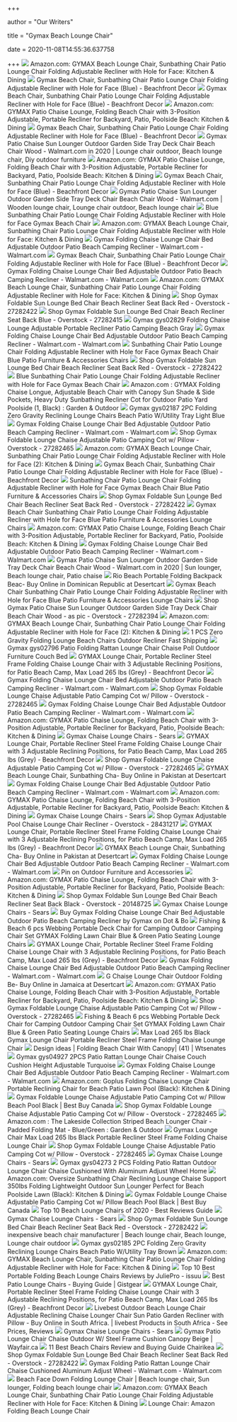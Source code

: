 +++
        
author = "Our Writers"
        
title = "Gymax Beach Lounge Chair"
        
date = 2020-11-08T14:55:36.637758
        
+++
[ ![](https://images-na.ssl-images-amazon.com/images/I/61qqKb7Yc-L._AC_SL1500_.jpg)](https://images-na.ssl-images-amazon.com/images/I/61qqKb7Yc-L._AC_SL1500_.jpg) Amazon.com: GYMAX Beach Lounge Chair, Sunbathing Chair Patio Lounge Chair  Folding Adjustable Recliner with Hole for Face: Kitchen & Dining
[ ![](https://images-na.ssl-images-amazon.com/images/I/41mF98E9Y9L._SS510_.jpg)](https://images-na.ssl-images-amazon.com/images/I/41mF98E9Y9L._SS510_.jpg) Gymax Beach Chair, Sunbathing Chair Patio Lounge Chair Folding Adjustable  Recliner with Hole for Face (Blue) - Beachfront Decor
[ ![](https://images-na.ssl-images-amazon.com/images/I/619xvimL%2BAL._SS510_.jpg)](https://images-na.ssl-images-amazon.com/images/I/619xvimL%2BAL._SS510_.jpg) Gymax Beach Chair, Sunbathing Chair Patio Lounge Chair Folding Adjustable  Recliner with Hole for Face (Blue) - Beachfront Decor
[ ![](https://images-na.ssl-images-amazon.com/images/I/61YZt0XXCZL._AC_SL1200_.jpg)](https://images-na.ssl-images-amazon.com/images/I/61YZt0XXCZL._AC_SL1200_.jpg) Amazon.com: GYMAX Patio Chaise Lounge, Folding Beach Chair with 3-Position  Adjustable, Portable Recliner for Backyard, Patio, Poolside Beach: Kitchen  & Dining
[ ![](https://images-na.ssl-images-amazon.com/images/I/51mhncil2wL._SS510_.jpg)](https://images-na.ssl-images-amazon.com/images/I/51mhncil2wL._SS510_.jpg) Gymax Beach Chair, Sunbathing Chair Patio Lounge Chair Folding Adjustable  Recliner with Hole for Face (Blue) - Beachfront Decor
[ ![](https://i.pinimg.com/originals/ca/26/e9/ca26e96d5a03c3642bafc43ae9f4bd0c.jpg)](https://i.pinimg.com/originals/ca/26/e9/ca26e96d5a03c3642bafc43ae9f4bd0c.jpg) Gymax Patio Chaise Sun Lounger Outdoor Garden Side Tray Deck Chair Beach  Chair Wood - Walmart.com in 2020 | Lounge chair outdoor, Beach lounge chair,  Diy outdoor furniture
[ ![](https://images-na.ssl-images-amazon.com/images/I/61nuLPNTB4L._AC_SL1200_.jpg)](https://images-na.ssl-images-amazon.com/images/I/61nuLPNTB4L._AC_SL1200_.jpg) Amazon.com: GYMAX Patio Chaise Lounge, Folding Beach Chair with 3-Position  Adjustable, Portable Recliner for Backyard, Patio, Poolside Beach: Kitchen  & Dining
[ ![](https://images-na.ssl-images-amazon.com/images/I/41xbEhgzBbL._SS510_.jpg)](https://images-na.ssl-images-amazon.com/images/I/41xbEhgzBbL._SS510_.jpg) Gymax Beach Chair, Sunbathing Chair Patio Lounge Chair Folding Adjustable  Recliner with Hole for Face (Blue) - Beachfront Decor
[ ![](https://i.pinimg.com/474x/87/61/64/87616456a9acd975dc05664113fb8361.jpg)](https://i.pinimg.com/474x/87/61/64/87616456a9acd975dc05664113fb8361.jpg) Gymax Patio Chaise Sun Lounger Outdoor Garden Side Tray Deck Chair Beach  Chair Wood - Walmart.com | Wooden lounge chair, Lounge chair outdoor, Beach  lounge chair
[ ![](https://i5.walmartimages.com/asr/09196294-8824-4776-85d0-b67d08d9f293_1.af792cef64f51a771b2c18000fef9d2f.jpeg)](https://i5.walmartimages.com/asr/09196294-8824-4776-85d0-b67d08d9f293_1.af792cef64f51a771b2c18000fef9d2f.jpeg) Blue Sunbathing Chair Patio Lounge Chair Folding Adjustable Recliner with  Hole for Face Gymax Beach Chair
[ ![](https://m.media-amazon.com/images/S/aplus-media/sc/860316e0-80b0-4b55-bcca-d4cbdb0698d9.__CR0,0,970,300_PT0_SX970_V1___.jpg)](https://m.media-amazon.com/images/S/aplus-media/sc/860316e0-80b0-4b55-bcca-d4cbdb0698d9.__CR0,0,970,300_PT0_SX970_V1___.jpg) Amazon.com: GYMAX Beach Lounge Chair, Sunbathing Chair Patio Lounge Chair  Folding Adjustable Recliner with Hole for Face: Kitchen & Dining
[ ![](https://i5.walmartimages.com/asr/cbdfa6ec-bded-45cb-b275-dbdde013b772.01a0cf6eee428ef7bab548ee16b801b8.jpeg)](https://i5.walmartimages.com/asr/cbdfa6ec-bded-45cb-b275-dbdde013b772.01a0cf6eee428ef7bab548ee16b801b8.jpeg) Gymax Folding Chaise Lounge Chair Bed Adjustable Outdoor Patio Beach  Camping Recliner - Walmart.com - Walmart.com
[ ![](https://images-na.ssl-images-amazon.com/images/I/517tlyP%2BunL._SS510_.jpg)](https://images-na.ssl-images-amazon.com/images/I/517tlyP%2BunL._SS510_.jpg) Gymax Beach Chair, Sunbathing Chair Patio Lounge Chair Folding Adjustable  Recliner with Hole for Face (Blue) - Beachfront Decor
[ ![](https://i5.walmartimages.com/asr/e111c2f1-3f95-4e7a-acf0-f8894f7dee6a.129b37b9f7ba76183e817d6be80d5acb.jpeg)](https://i5.walmartimages.com/asr/e111c2f1-3f95-4e7a-acf0-f8894f7dee6a.129b37b9f7ba76183e817d6be80d5acb.jpeg) Gymax Folding Chaise Lounge Chair Bed Adjustable Outdoor Patio Beach  Camping Recliner - Walmart.com - Walmart.com
[ ![](https://m.media-amazon.com/images/I/81GKdDKH8RL._AC_SS350_.jpg)](https://m.media-amazon.com/images/I/81GKdDKH8RL._AC_SS350_.jpg) Amazon.com: GYMAX Beach Lounge Chair, Sunbathing Chair Patio Lounge Chair  Folding Adjustable Recliner with Hole for Face: Kitchen & Dining
[ ![](https://ak1.ostkcdn.com/images/products/is/images/direct/296c29fb73eea5320a98dc64985b9c14aa5d4a95/Gymax-Foldable-Sun-Lounge-Bed-Chair-Beach-Recliner-Seat-Back-Red.jpg)](https://ak1.ostkcdn.com/images/products/is/images/direct/296c29fb73eea5320a98dc64985b9c14aa5d4a95/Gymax-Foldable-Sun-Lounge-Bed-Chair-Beach-Recliner-Seat-Back-Red.jpg) Shop Gymax Foldable Sun Lounge Bed Chair Beach Recliner Seat Back Red -  Overstock - 27282422
[ ![](https://ak1.ostkcdn.com/images/products/is/images/direct/f9cede8a823d08d332d425ede122161e1947d85a/Gymax-Foldable-Sun-Lounge-Bed-Chair-Beach-Recliner-Seat-Back-Blue.jpg)](https://ak1.ostkcdn.com/images/products/is/images/direct/f9cede8a823d08d332d425ede122161e1947d85a/Gymax-Foldable-Sun-Lounge-Bed-Chair-Beach-Recliner-Seat-Back-Blue.jpg) Shop Gymax Foldable Sun Lounge Bed Chair Beach Recliner Seat Back Blue -  Overstock - 27282415
[ ![](https://c.shld.net/rpx/i/s/i/mp/10169836/prod_11776745713??hei=64&wid=64&qlt=50)](https://c.shld.net/rpx/i/s/i/mp/10169836/prod_11776745713??hei=64&wid=64&qlt=50) Gymax gys02829 Folding Chaise Lounge Adjustable Portable Recliner Patio  Camping Beach Gray
[ ![](https://i5.walmartimages.com/asr/d9ab2da4-7722-4a68-b25d-8468ed718506.cedd596c2bbae34b9521d28ce8faeabc.jpeg)](https://i5.walmartimages.com/asr/d9ab2da4-7722-4a68-b25d-8468ed718506.cedd596c2bbae34b9521d28ce8faeabc.jpeg) Gymax Folding Chaise Lounge Chair Bed Adjustable Outdoor Patio Beach  Camping Recliner - Walmart.com - Walmart.com
[ ![](https://www.vm-images.net/sys/resource.ashx?guid=6ef226f7ad79432083d5948ba5b6e2d4)](https://www.vm-images.net/sys/resource.ashx?guid=6ef226f7ad79432083d5948ba5b6e2d4) Sunbathing Chair Patio Lounge Chair Folding Adjustable Recliner with Hole  for Face Gymax Beach Chair Blue Patio Furniture & Accessories Chairs
[ ![](https://ak1.ostkcdn.com/images/products/is/images/direct/1c8b4277b7aff6800be059f9098cb078e12c7875/Gymax-Foldable-Sun-Lounge-Bed-Chair-Beach-Recliner-Seat-Back-Red.jpg?impolicy=medium)](https://ak1.ostkcdn.com/images/products/is/images/direct/1c8b4277b7aff6800be059f9098cb078e12c7875/Gymax-Foldable-Sun-Lounge-Bed-Chair-Beach-Recliner-Seat-Back-Red.jpg?impolicy=medium) Shop Gymax Foldable Sun Lounge Bed Chair Beach Recliner Seat Back Red -  Overstock - 27282422
[ ![](https://images-na.ssl-images-amazon.com/images/I/41DP9-tgunL._SS510_.jpg)](https://images-na.ssl-images-amazon.com/images/I/41DP9-tgunL._SS510_.jpg) Blue Sunbathing Chair Patio Lounge Chair Folding Adjustable Recliner with  Hole for Face Gymax Beach Chair
[ ![](https://images-na.ssl-images-amazon.com/images/I/51ilAQ5qtvL._AC_SL1200_.jpg)](https://images-na.ssl-images-amazon.com/images/I/51ilAQ5qtvL._AC_SL1200_.jpg) Amazon.com : GYMAX Folding Chaise Longue, Adjustable Beach Chair with  Canopy Sun Shade & Side Pockets, Heavy Duty Sunbathing Recliner Cot for  Outdoor Patio Yard Poolside (1, Black) : Garden & Outdoor
[ ![](https://c.shld.net/rpx/i/s/i/mp/10169836/prod_11592207513?hei=333&wid=333&op_sharpen=1)](https://c.shld.net/rpx/i/s/i/mp/10169836/prod_11592207513?hei=333&wid=333&op_sharpen=1) Gymax gys02187 2PC Folding Zero Gravity Reclining Lounge Chairs Beach Patio  W/Utility Tray Light Blue
[ ![](https://i5.walmartimages.com/asr/f6d2c50b-82ca-4106-beca-54c3136c56f7.bd1c8ac01a7c84b70b66901de8f160e9.jpeg)](https://i5.walmartimages.com/asr/f6d2c50b-82ca-4106-beca-54c3136c56f7.bd1c8ac01a7c84b70b66901de8f160e9.jpeg) Gymax Folding Chaise Lounge Chair Bed Adjustable Outdoor Patio Beach  Camping Recliner - Walmart.com - Walmart.com
[ ![](https://ak1.ostkcdn.com/images/products/is/images/direct/3cce577b3e3fb5a85e13227e3b3e0a65bfff90d3/Gymax-Foldable-Lounge-Chaise-Adjustable-Patio-Camping-Cot-w--Pillow-Beach-Pool-Gray.jpg)](https://ak1.ostkcdn.com/images/products/is/images/direct/3cce577b3e3fb5a85e13227e3b3e0a65bfff90d3/Gymax-Foldable-Lounge-Chaise-Adjustable-Patio-Camping-Cot-w--Pillow-Beach-Pool-Gray.jpg) Shop Gymax Foldable Lounge Chaise Adjustable Patio Camping Cot w/ Pillow -  Overstock - 27282465
[ ![](https://m.media-amazon.com/images/I/61XmVMJ5GpL.jpg)](https://m.media-amazon.com/images/I/61XmVMJ5GpL.jpg) Amazon.com: GYMAX Beach Lounge Chair, Sunbathing Chair Patio Lounge Chair  Folding Adjustable Recliner with Hole for Face (2): Kitchen & Dining
[ ![](https://images-na.ssl-images-amazon.com/images/I/51zYMhestLL._SS510_.jpg)](https://images-na.ssl-images-amazon.com/images/I/51zYMhestLL._SS510_.jpg) Gymax Beach Chair, Sunbathing Chair Patio Lounge Chair Folding Adjustable  Recliner with Hole for Face (Blue) - Beachfront Decor
[ ![](https://target.scene7.com/is/image/Target/GUEST_bb95afa5-36be-4593-96a5-42b00fa02e10?wid=1000&hei=1000)](https://target.scene7.com/is/image/Target/GUEST_bb95afa5-36be-4593-96a5-42b00fa02e10?wid=1000&hei=1000) Sunbathing Chair Patio Lounge Chair Folding Adjustable Recliner with Hole  for Face Gymax Beach Chair Blue Patio Furniture & Accessories Chairs
[ ![](https://ak1.ostkcdn.com/images/products/is/images/direct/773d36a51eab6ffac81e0b5e51a09c443d664a5e/Gymax-Foldable-Sun-Lounge-Bed-Chair-Beach-Recliner-Seat-Back-Red.jpg?impolicy=medium)](https://ak1.ostkcdn.com/images/products/is/images/direct/773d36a51eab6ffac81e0b5e51a09c443d664a5e/Gymax-Foldable-Sun-Lounge-Bed-Chair-Beach-Recliner-Seat-Back-Red.jpg?impolicy=medium) Shop Gymax Foldable Sun Lounge Bed Chair Beach Recliner Seat Back Red -  Overstock - 27282422
[ ![](https://images-na.ssl-images-amazon.com/images/I/51J-%2BPsQV9L._SX425_.jpg)](https://images-na.ssl-images-amazon.com/images/I/51J-%2BPsQV9L._SX425_.jpg) Gymax Beach Chair Sunbathing Chair Patio Lounge Chair Folding Adjustable  Recliner with Hole for Face Blue Patio Furniture & Accessories Lounge Chairs
[ ![](https://images-na.ssl-images-amazon.com/images/I/714jOq2dLOL._AC_SL1200_.jpg)](https://images-na.ssl-images-amazon.com/images/I/714jOq2dLOL._AC_SL1200_.jpg) Amazon.com: GYMAX Patio Chaise Lounge, Folding Beach Chair with 3-Position  Adjustable, Portable Recliner for Backyard, Patio, Poolside Beach: Kitchen  & Dining
[ ![](https://i5.walmartimages.com/asr/c0082ce4-d3f8-4820-8c64-551a47c6df94.e8d2ee5404b336167403ba694742e806.jpeg)](https://i5.walmartimages.com/asr/c0082ce4-d3f8-4820-8c64-551a47c6df94.e8d2ee5404b336167403ba694742e806.jpeg) Gymax Folding Chaise Lounge Chair Bed Adjustable Outdoor Patio Beach  Camping Recliner - Walmart.com - Walmart.com
[ ![](https://i.pinimg.com/originals/2a/fc/e3/2afce3df767e0f1584800d512b8bcc40.jpg)](https://i.pinimg.com/originals/2a/fc/e3/2afce3df767e0f1584800d512b8bcc40.jpg) Gymax Patio Chaise Sun Lounger Outdoor Garden Side Tray Deck Chair Beach  Chair Wood - Walmart.com in 2020 | Sun lounger, Beach lounge chair, Patio  chaise
[ ![](https://m.media-amazon.com/images/I/51FZIqyyIJL.jpg)](https://m.media-amazon.com/images/I/51FZIqyyIJL.jpg) Rio Beach Portable Folding Backpack Beac- Buy Online in Dominican Republic  at Desertcart
[ ![](https://images-na.ssl-images-amazon.com/images/I/51nKJPJZ1wL._AC_SY450_.jpg)](https://images-na.ssl-images-amazon.com/images/I/51nKJPJZ1wL._AC_SY450_.jpg) Gymax Beach Chair Sunbathing Chair Patio Lounge Chair Folding Adjustable  Recliner with Hole for Face Blue Patio Furniture & Accessories Lounge Chairs
[ ![](https://ak1.ostkcdn.com/images/products/is/images/direct/f5d6f74b5ea574b2802c7d8a433b67e48a4b76e7/Gymax-Patio-Chaise-Sun-Lounger-Outdoor-Garden-Side-Tray-Deck-Chair-Beach-Chair-Wood.jpg)](https://ak1.ostkcdn.com/images/products/is/images/direct/f5d6f74b5ea574b2802c7d8a433b67e48a4b76e7/Gymax-Patio-Chaise-Sun-Lounger-Outdoor-Garden-Side-Tray-Deck-Chair-Beach-Chair-Wood.jpg) Shop Gymax Patio Chaise Sun Lounger Outdoor Garden Side Tray Deck Chair  Beach Chair Wood - as pic - Overstock - 27282394
[ ![](https://images-na.ssl-images-amazon.com/images/I/41zNJYkuiKL._AC_SY400_.jpg)](https://images-na.ssl-images-amazon.com/images/I/41zNJYkuiKL._AC_SY400_.jpg) Amazon.com: GYMAX Beach Lounge Chair, Sunbathing Chair Patio Lounge Chair  Folding Adjustable Recliner with Hole for Face (2): Kitchen & Dining
[ ![](https://ak1.ostkcdn.com/images/products/is/images/direct/ed6fcce492bf540fff644d95e537dbedd62a8221/Gymax-3PC-Zero-Gravity-Reclining-Lounge-Chairs-Pillows-Table-Portable-Folding-Beige.jpg)](https://ak1.ostkcdn.com/images/products/is/images/direct/ed6fcce492bf540fff644d95e537dbedd62a8221/Gymax-3PC-Zero-Gravity-Reclining-Lounge-Chairs-Pillows-Table-Portable-Folding-Beige.jpg) 1 PCS Zero Gravity Folding Lounge Beach Chairs Outdoor Recliner Fast  Shipping
[ ![](https://c.shld.net/rpx/i/s/i/mp/10169836/prod_11775451313?hei=333&wid=333&op_sharpen=1)](https://c.shld.net/rpx/i/s/i/mp/10169836/prod_11775451313?hei=333&wid=333&op_sharpen=1) Gymax gys02796 Patio Folding Rattan Lounge Chair Chaise Poll Outdoor  Furniture Couch Bed
[ ![](https://images-na.ssl-images-amazon.com/images/I/51xW0AVbpDL._SS510_.jpg)](https://images-na.ssl-images-amazon.com/images/I/51xW0AVbpDL._SS510_.jpg) GYMAX Lounge Chair, Portable Recliner Steel Frame Folding Chaise Lounge  Chair with 3 Adjustable Reclining Positions, for Patio Beach Camp, Max Load  265 lbs (Grey) - Beachfront Decor
[ ![](https://i5.walmartimages.com/asr/72cad038-d68f-412b-b487-1b35d7240b0f.b1e31d049066088e7f259ca421790788.jpeg)](https://i5.walmartimages.com/asr/72cad038-d68f-412b-b487-1b35d7240b0f.b1e31d049066088e7f259ca421790788.jpeg) Gymax Folding Chaise Lounge Chair Bed Adjustable Outdoor Patio Beach  Camping Recliner - Walmart.com - Walmart.com
[ ![](https://ak1.ostkcdn.com/images/products/is/images/direct/17b1020b9ab1cb54429e1d32dd14847565defc78/Gymax-Foldable-Lounge-Chaise-Adjustable-Patio-Camping-Cot-w--Pillow-Beach-Pool-Gray.jpg)](https://ak1.ostkcdn.com/images/products/is/images/direct/17b1020b9ab1cb54429e1d32dd14847565defc78/Gymax-Foldable-Lounge-Chaise-Adjustable-Patio-Camping-Cot-w--Pillow-Beach-Pool-Gray.jpg) Shop Gymax Foldable Lounge Chaise Adjustable Patio Camping Cot w/ Pillow -  Overstock - 27282465
[ ![](https://i5.walmartimages.com/asr/cba15bb5-2139-4e44-8806-486e537e89cc.8bd37fce0fb7cae544a6e00b0c08cd38.jpeg)](https://i5.walmartimages.com/asr/cba15bb5-2139-4e44-8806-486e537e89cc.8bd37fce0fb7cae544a6e00b0c08cd38.jpeg) Gymax Folding Chaise Lounge Chair Bed Adjustable Outdoor Patio Beach  Camping Recliner - Walmart.com - Walmart.com
[ ![](https://m.media-amazon.com/images/I/81I7RVrMt2L._AC_SS350_.jpg)](https://m.media-amazon.com/images/I/81I7RVrMt2L._AC_SS350_.jpg) Amazon.com: GYMAX Patio Chaise Lounge, Folding Beach Chair with 3-Position  Adjustable, Portable Recliner for Backyard, Patio, Poolside Beach: Kitchen  & Dining
[ ![](https://c.shld.net/rpx/i/s/i/mp/10169836/prod_11619235613?hei=245&wid=245&op_sharpen=1&qlt=85)](https://c.shld.net/rpx/i/s/i/mp/10169836/prod_11619235613?hei=245&wid=245&op_sharpen=1&qlt=85) Gymax Chaise Lounge Chairs - Sears
[ ![](https://images-na.ssl-images-amazon.com/images/I/61cT23KuFbL._SS510_.jpg)](https://images-na.ssl-images-amazon.com/images/I/61cT23KuFbL._SS510_.jpg) GYMAX Lounge Chair, Portable Recliner Steel Frame Folding Chaise Lounge  Chair with 3 Adjustable Reclining Positions, for Patio Beach Camp, Max Load  265 lbs (Grey) - Beachfront Decor
[ ![](https://ak1.ostkcdn.com/images/products/is/images/direct/19804d16c36d092db3459231e007d391633f89f0/Gymax-Foldable-Lounge-Chaise-Adjustable-Patio-Camping-Cot-w--Pillow-Beach-Pool-Gray.jpg)](https://ak1.ostkcdn.com/images/products/is/images/direct/19804d16c36d092db3459231e007d391633f89f0/Gymax-Foldable-Lounge-Chaise-Adjustable-Patio-Camping-Cot-w--Pillow-Beach-Pool-Gray.jpg) Shop Gymax Foldable Lounge Chaise Adjustable Patio Camping Cot w/ Pillow -  Overstock - 27282465
[ ![](https://images-na.ssl-images-amazon.com/images/I/61QaZ-XbYpL.jpg)](https://images-na.ssl-images-amazon.com/images/I/61QaZ-XbYpL.jpg) GYMAX Beach Lounge Chair, Sunbathing Cha- Buy Online in Pakistan at  Desertcart
[ ![](https://i5.walmartimages.com/asr/e381f09f-edc4-41d6-ba24-b157b8f05ad0.a3447e9efb9fc5809113e8a1c15f3795.jpeg)](https://i5.walmartimages.com/asr/e381f09f-edc4-41d6-ba24-b157b8f05ad0.a3447e9efb9fc5809113e8a1c15f3795.jpeg) Gymax Folding Chaise Lounge Chair Bed Adjustable Outdoor Patio Beach  Camping Recliner - Walmart.com - Walmart.com
[ ![](https://images-na.ssl-images-amazon.com/images/I/71ejCGXfoLL._AC_SL1200_.jpg)](https://images-na.ssl-images-amazon.com/images/I/71ejCGXfoLL._AC_SL1200_.jpg) Amazon.com: GYMAX Patio Chaise Lounge, Folding Beach Chair with 3-Position  Adjustable, Portable Recliner for Backyard, Patio, Poolside Beach: Kitchen  & Dining
[ ![](https://c.shld.net/rpx/i/s/i/mp/10169836/prod_12068718513?hei=245&wid=245&op_sharpen=1&qlt=85)](https://c.shld.net/rpx/i/s/i/mp/10169836/prod_12068718513?hei=245&wid=245&op_sharpen=1&qlt=85) Gymax Chaise Lounge Chairs - Sears
[ ![](https://ak1.ostkcdn.com/images/products/is/images/direct/9a2868e242fb3173b32b277d7aa0103773f54df6/Gymax-Adjustable-Pool-Chaise-Lounge-Chair-Recliner.jpg)](https://ak1.ostkcdn.com/images/products/is/images/direct/9a2868e242fb3173b32b277d7aa0103773f54df6/Gymax-Adjustable-Pool-Chaise-Lounge-Chair-Recliner.jpg) Shop Gymax Adjustable Pool Chaise Lounge Chair Recliner - Overstock -  28431217
[ ![](https://images-na.ssl-images-amazon.com/images/I/51-onl0dMHL._SS510_.jpg)](https://images-na.ssl-images-amazon.com/images/I/51-onl0dMHL._SS510_.jpg) GYMAX Lounge Chair, Portable Recliner Steel Frame Folding Chaise Lounge  Chair with 3 Adjustable Reclining Positions, for Patio Beach Camp, Max Load  265 lbs (Grey) - Beachfront Decor
[ ![](https://images-na.ssl-images-amazon.com/images/I/81RfXziPbPL.jpg)](https://images-na.ssl-images-amazon.com/images/I/81RfXziPbPL.jpg) GYMAX Beach Lounge Chair, Sunbathing Cha- Buy Online in Pakistan at  Desertcart
[ ![](https://i5.walmartimages.com/asr/e4d28fa5-82de-45e2-8ce7-02bda6132b7d.46f58c6a3489be65dcb9199ef3f55ffc.jpeg)](https://i5.walmartimages.com/asr/e4d28fa5-82de-45e2-8ce7-02bda6132b7d.46f58c6a3489be65dcb9199ef3f55ffc.jpeg) Gymax Folding Chaise Lounge Chair Bed Adjustable Outdoor Patio Beach  Camping Recliner - Walmart.com - Walmart.com
[ ![](https://i.pinimg.com/originals/53/47/ad/5347adbe48e95eb909074ae0cbfd57ec.png)](https://i.pinimg.com/originals/53/47/ad/5347adbe48e95eb909074ae0cbfd57ec.png) Pin on Outdoor Furniture and Accessories
[ ![](https://images-na.ssl-images-amazon.com/images/I/71clLocu3XL._AC_SL1200_.jpg)](https://images-na.ssl-images-amazon.com/images/I/71clLocu3XL._AC_SL1200_.jpg) Amazon.com: GYMAX Patio Chaise Lounge, Folding Beach Chair with 3-Position  Adjustable, Portable Recliner for Backyard, Patio, Poolside Beach: Kitchen  & Dining
[ ![](https://ak1.ostkcdn.com/images/products/is/images/direct/b3f1cab327e958fff127717f8cb5d5d8c4110f78/Gymax-Foldable-Sun-Lounge-Bed-Chair-Beach-Recliner-Seat-Back-Black.jpg)](https://ak1.ostkcdn.com/images/products/is/images/direct/b3f1cab327e958fff127717f8cb5d5d8c4110f78/Gymax-Foldable-Sun-Lounge-Bed-Chair-Beach-Recliner-Seat-Back-Black.jpg) Shop Gymax Foldable Sun Lounge Bed Chair Beach Recliner Seat Back Black -  Overstock - 20148725
[ ![](https://c.shld.net/rpx/i/s/i/mp/10169836/prod_12059472313?hei=245&wid=245&op_sharpen=1&qlt=85)](https://c.shld.net/rpx/i/s/i/mp/10169836/prod_12059472313?hei=245&wid=245&op_sharpen=1&qlt=85) Gymax Chaise Lounge Chairs - Sears
[ ![](https://cdn1.ykso.co/gymax/product/gymax-folding-chaise-lounge-chair-bed-adjustable-outdoor-patio-beach-camping-recliner/images/f8f6f70/1599775741/generous.jpg)](https://cdn1.ykso.co/gymax/product/gymax-folding-chaise-lounge-chair-bed-adjustable-outdoor-patio-beach-camping-recliner/images/f8f6f70/1599775741/generous.jpg) Buy Gymax Folding Chaise Lounge Chair Bed Adjustable Outdoor Patio Beach  Camping Recliner by Gymax on Dot & Bo
[ ![](https://images-na.ssl-images-amazon.com/images/I/816QfnaZBWL._AC_SL1200_.jpg)](https://images-na.ssl-images-amazon.com/images/I/816QfnaZBWL._AC_SL1200_.jpg) Fishing & Beach 6 pcs Webbing Portable Deck Chair for Camping Outdoor  Camping Chair Set GYMAX Folding Lawn Chair Blue & Green Patio Seating Lounge  Chairs
[ ![](https://images-na.ssl-images-amazon.com/images/I/51FTavJdxNL._SS510_.jpg)](https://images-na.ssl-images-amazon.com/images/I/51FTavJdxNL._SS510_.jpg) GYMAX Lounge Chair, Portable Recliner Steel Frame Folding Chaise Lounge  Chair with 3 Adjustable Reclining Positions, for Patio Beach Camp, Max Load  265 lbs (Grey) - Beachfront Decor
[ ![](https://i5.walmartimages.com/asr/b6d64720-910e-411f-b345-a68d1c940b6a.8fd83b667e8f2de27cb3bb0ba939bbc1.jpeg)](https://i5.walmartimages.com/asr/b6d64720-910e-411f-b345-a68d1c940b6a.8fd83b667e8f2de27cb3bb0ba939bbc1.jpeg) Gymax Folding Chaise Lounge Chair Bed Adjustable Outdoor Patio Beach  Camping Recliner - Walmart.com - Walmart.com
[ ![](https://images-na.ssl-images-amazon.com/images/I/71na%2BhlwMwL.jpg)](https://images-na.ssl-images-amazon.com/images/I/71na%2BhlwMwL.jpg) G Chaise Lounge Chair Outdoor Folding Be- Buy Online in Jamaica at  Desertcart
[ ![](https://images-na.ssl-images-amazon.com/images/I/71EUudqi1EL._AC_SL1200_.jpg)](https://images-na.ssl-images-amazon.com/images/I/71EUudqi1EL._AC_SL1200_.jpg) Amazon.com: GYMAX Patio Chaise Lounge, Folding Beach Chair with 3-Position  Adjustable, Portable Recliner for Backyard, Patio, Poolside Beach: Kitchen  & Dining
[ ![](https://ak1.ostkcdn.com/images/products/is/images/direct/7f1f1792c50312b219353f37b0eae21418cebcc3/Gymax-Foldable-Lounge-Chaise-Adjustable-Patio-Camping-Cot-w--Pillow-Beach-Pool-Gray.jpg)](https://ak1.ostkcdn.com/images/products/is/images/direct/7f1f1792c50312b219353f37b0eae21418cebcc3/Gymax-Foldable-Lounge-Chaise-Adjustable-Patio-Camping-Cot-w--Pillow-Beach-Pool-Gray.jpg) Shop Gymax Foldable Lounge Chaise Adjustable Patio Camping Cot w/ Pillow -  Overstock - 27282465
[ ![](https://images-na.ssl-images-amazon.com/images/I/816CrOBwiUL._AC_SL1200_.jpg)](https://images-na.ssl-images-amazon.com/images/I/816CrOBwiUL._AC_SL1200_.jpg) Fishing & Beach 6 pcs Webbing Portable Deck Chair for Camping Outdoor  Camping Chair Set GYMAX Folding Lawn Chair Blue & Green Patio Seating Lounge  Chairs
[ ![](https://images-na.ssl-images-amazon.com/images/I/713mlri6rnL._AC_SL1500_.jpg)](https://images-na.ssl-images-amazon.com/images/I/713mlri6rnL._AC_SL1500_.jpg) Max Load 265 lbs Black Gymax Lounge Chair Portable Recliner Steel Frame  Folding Chaise Lounge Chair
[ ![](https://images-na.ssl-images-amazon.com/images/I/41sbD8oTMaL._SY300_QL70_.jpg)](https://images-na.ssl-images-amazon.com/images/I/41sbD8oTMaL._SY300_QL70_.jpg) Design ideas | Folding Beach Chair With Canopy| (41) | Wtsenates
[ ![](https://c.shld.net/rpx/i/s/i/mp/10169836/prod_11993695213??hei=64&wid=64&qlt=50)](https://c.shld.net/rpx/i/s/i/mp/10169836/prod_11993695213??hei=64&wid=64&qlt=50) Gymax gys04927 2PCS Patio Rattan Lounge Chair Chaise Couch Cushion Height  Adjustable Turquoise
[ ![](https://i5.walmartimages.com/asr/6595a92f-7051-4be9-9ccd-f94fad6df41c.f58cd6b9938d86ed4bce1244dafc57d4.jpeg)](https://i5.walmartimages.com/asr/6595a92f-7051-4be9-9ccd-f94fad6df41c.f58cd6b9938d86ed4bce1244dafc57d4.jpeg) Gymax Folding Chaise Lounge Chair Bed Adjustable Outdoor Patio Beach  Camping Recliner - Walmart.com - Walmart.com
[ ![](https://images-na.ssl-images-amazon.com/images/I/61sAUsK2afL._AC_SY450_.jpg)](https://images-na.ssl-images-amazon.com/images/I/61sAUsK2afL._AC_SY450_.jpg) Amazon.com: Goplus Folding Chaise Lounge Chair Portable Reclining Chair for  Beach Patio Lawn Pool (Black): Kitchen & Dining
[ ![](https://multimedia.bbycastatic.ca/multimedia/products/500x500/134/13497/13497809.jpg)](https://multimedia.bbycastatic.ca/multimedia/products/500x500/134/13497/13497809.jpg) Gymax Foldable Lounge Chaise Adjustable Patio Camping Cot w/ Pillow Beach  Pool Black | Best Buy Canada
[ ![](https://ak1.ostkcdn.com/images/products/is/images/direct/0029ba83f8aba4eeebd7d3ecabce94f4b1743fdc/Gymax-Foldable-Lounge-Chaise-Adjustable-Patio-Camping-Cot-w--Pillow-Beach-Pool-Gray.jpg)](https://ak1.ostkcdn.com/images/products/is/images/direct/0029ba83f8aba4eeebd7d3ecabce94f4b1743fdc/Gymax-Foldable-Lounge-Chaise-Adjustable-Patio-Camping-Cot-w--Pillow-Beach-Pool-Gray.jpg) Shop Gymax Foldable Lounge Chaise Adjustable Patio Camping Cot w/ Pillow -  Overstock - 27282465
[ ![](https://images-na.ssl-images-amazon.com/images/I/A1fOIqxeo6L._AC_SL1500_.jpg)](https://images-na.ssl-images-amazon.com/images/I/A1fOIqxeo6L._AC_SL1500_.jpg) Amazon.com : The Lakeside Collection Striped Beach Lounger Chair - Padded  Folding Mat - Blue/Green : Garden & Outdoor
[ ![](https://images-na.ssl-images-amazon.com/images/I/61LhLd6rv0L._AC_SY450_.jpg)](https://images-na.ssl-images-amazon.com/images/I/61LhLd6rv0L._AC_SY450_.jpg) Gymax Lounge Chair Max Load 265 lbs Black Portable Recliner Steel Frame  Folding Chaise Lounge Chair
[ ![](https://ak1.ostkcdn.com/images/products/is/images/direct/dadb36c95af7096ab77fb9bfdb29beb59c53373e/Gymax-Foldable-Lounge-Chaise-Adjustable-Patio-Camping-Cot-w--Pillow-Beach-Pool-Gray.jpg?impolicy=medium)](https://ak1.ostkcdn.com/images/products/is/images/direct/dadb36c95af7096ab77fb9bfdb29beb59c53373e/Gymax-Foldable-Lounge-Chaise-Adjustable-Patio-Camping-Cot-w--Pillow-Beach-Pool-Gray.jpg?impolicy=medium) Shop Gymax Foldable Lounge Chaise Adjustable Patio Camping Cot w/ Pillow -  Overstock - 27282465
[ ![](https://c.shld.net/rpx/i/s/i/spin/10164060/prod_24760295912?hei=245&wid=245&op_sharpen=1&qlt=85)](https://c.shld.net/rpx/i/s/i/spin/10164060/prod_24760295912?hei=245&wid=245&op_sharpen=1&qlt=85) Gymax Chaise Lounge Chairs - Sears
[ ![](https://c.shld.net/rpx/i/s/i/mp/10169836/prod_11881466713?hei=333&wid=333&op_sharpen=1)](https://c.shld.net/rpx/i/s/i/mp/10169836/prod_11881466713?hei=333&wid=333&op_sharpen=1) Gymax gys04273 2 PCS Folding Patio Rattan Outdoor Lounge Chair Chaise  Cushioned With Aluminum Adjust Wheel Home
[ ![](https://images-na.ssl-images-amazon.com/images/I/61IJNBujS9L._AC_SL1000_.jpg)](https://images-na.ssl-images-amazon.com/images/I/61IJNBujS9L._AC_SL1000_.jpg) Amazon.com: Oversize Sunbathing Chair Reclining Lounge Chaise Support  350lbs Folding Lightweight Outdoor Sun Lounger Perfect for Beach Poolside  Lawn (Black): Kitchen & Dining
[ ![](https://multimedia.bbycastatic.ca/multimedia/products/1500x1500/134/13497/13497809_9.jpg)](https://multimedia.bbycastatic.ca/multimedia/products/1500x1500/134/13497/13497809_9.jpg) Gymax Foldable Lounge Chaise Adjustable Patio Camping Cot w/ Pillow Beach  Pool Black | Best Buy Canada
[ ![](https://m.media-amazon.com/images/I/41OQ7CtWSyL.jpg)](https://m.media-amazon.com/images/I/41OQ7CtWSyL.jpg) Top 10 Beach Lounge Chairs of 2020 - Best Reviews Guide
[ ![](https://c.shld.net/rpx/i/s/i/mp/10169836/prod_11590861213?hei=245&wid=245&op_sharpen=1&qlt=85)](https://c.shld.net/rpx/i/s/i/mp/10169836/prod_11590861213?hei=245&wid=245&op_sharpen=1&qlt=85) Gymax Chaise Lounge Chairs - Sears
[ ![](https://ak1.ostkcdn.com/images/products/is/images/direct/f3bd1e234bf332b4bb2f141d8de76796ade56ece/Gymax-Foldable-Sun-Lounge-Bed-Chair-Beach-Recliner-Seat-Back-Red.jpg)](https://ak1.ostkcdn.com/images/products/is/images/direct/f3bd1e234bf332b4bb2f141d8de76796ade56ece/Gymax-Foldable-Sun-Lounge-Bed-Chair-Beach-Recliner-Seat-Back-Red.jpg) Shop Gymax Foldable Sun Lounge Bed Chair Beach Recliner Seat Back Red -  Overstock - 27282422
[ ![](https://i.pinimg.com/originals/f7/61/c6/f761c647c29579b37d4334cf9dc9f868.jpg)](https://i.pinimg.com/originals/f7/61/c6/f761c647c29579b37d4334cf9dc9f868.jpg) inexpensive beach chair manufacturer | Beach lounge chair, Beach lounge, Lounge  chair outdoor
[ ![](https://c.shld.net/rpx/i/s/i/mp/10169836/prod_11590859513?hei=333&wid=333&op_sharpen=1)](https://c.shld.net/rpx/i/s/i/mp/10169836/prod_11590859513?hei=333&wid=333&op_sharpen=1) Gymax gys02185 2PC Folding Zero Gravity Reclining Lounge Chairs Beach Patio  W/Utility Tray Brown
[ ![](https://m.media-amazon.com/images/S/aplus-media/sc/716634f0-1dea-4128-9f51-86969eafbf4c.__CR0,0,970,300_PT0_SX970_V1___.jpg)](https://m.media-amazon.com/images/S/aplus-media/sc/716634f0-1dea-4128-9f51-86969eafbf4c.__CR0,0,970,300_PT0_SX970_V1___.jpg) Amazon.com: GYMAX Beach Lounge Chair, Sunbathing Chair Patio Lounge Chair  Folding Adjustable Recliner with Hole for Face: Kitchen & Dining
[ ![](https://image.isu.pub/200415120330-233581d95ca063df03a788157894dc68/jpg/page_1.jpg)](https://image.isu.pub/200415120330-233581d95ca063df03a788157894dc68/jpg/page_1.jpg) Top 10 Best Portable Folding Beach Lounge Chairs Reviews by JuliePro - issuu
[ ![](https://m.media-amazon.com/images/I/51clgbYK7cL.jpg)](https://m.media-amazon.com/images/I/51clgbYK7cL.jpg) Best Patio Lounge Chairs - Buying Guide | Gistgear
[ ![](https://images-na.ssl-images-amazon.com/images/I/415aiRrLu0L._SS510_.jpg)](https://images-na.ssl-images-amazon.com/images/I/415aiRrLu0L._SS510_.jpg) GYMAX Lounge Chair, Portable Recliner Steel Frame Folding Chaise Lounge  Chair with 3 Adjustable Reclining Positions, for Patio Beach Camp, Max Load  265 lbs (Grey) - Beachfront Decor
[ ![](https://m.media-amazon.com/images/I/41xz8w-EBDL.jpg)](https://m.media-amazon.com/images/I/41xz8w-EBDL.jpg) Livebest Outdoor Beach Lounge Chair Adjustable Reclining Chaise Lounger  Chair Sun Patio Garden Recliner with Pillow - Buy Online in South Africa. |  livebest Products in South Africa - See Prices, Reviews
[ ![](https://c.shld.net/rpx/i/s/i/mp/10169836/prod_11195130013?hei=245&wid=245&op_sharpen=1&qlt=85)](https://c.shld.net/rpx/i/s/i/mp/10169836/prod_11195130013?hei=245&wid=245&op_sharpen=1&qlt=85) Gymax Chaise Lounge Chairs - Sears
[ ![](https://secure.img1-fg.wfcdn.com/im/91151948/compr-r85/1196/119657630/gymax-patio-lounge-chair-chaise-outdoor-w-steel-frame-cushion-canopy-beige.jpg)](https://secure.img1-fg.wfcdn.com/im/91151948/compr-r85/1196/119657630/gymax-patio-lounge-chair-chaise-outdoor-w-steel-frame-cushion-canopy-beige.jpg) Gymax Patio Lounge Chair Chaise Outdoor W/ Steel Frame Cushion Canopy Beige  | Wayfair.ca
[ ![](https://chairikea.com/wp-content/imgs/2020/02/7.-GYMAX-Canopy-Chair.jpg)](https://chairikea.com/wp-content/imgs/2020/02/7.-GYMAX-Canopy-Chair.jpg) 11 Best Beach Chairs Review and Buying Guide Chairikea
[ ![](https://ak1.ostkcdn.com/images/products/is/images/direct/96deddb150fd60c5f2f32718f35948305ccd1a8a/Gymax-Foldable-Sun-Lounge-Bed-Chair-Beach-Recliner-Seat-Back-Red.jpg)](https://ak1.ostkcdn.com/images/products/is/images/direct/96deddb150fd60c5f2f32718f35948305ccd1a8a/Gymax-Foldable-Sun-Lounge-Bed-Chair-Beach-Recliner-Seat-Back-Red.jpg) Shop Gymax Foldable Sun Lounge Bed Chair Beach Recliner Seat Back Red -  Overstock - 27282422
[ ![](https://i5.walmartimages.com/asr/84c48449-fcac-4f9f-ab5e-640d9f08af21_1.94dcef767cb0eefd3b6f6ef8eb4a641a.jpeg)](https://i5.walmartimages.com/asr/84c48449-fcac-4f9f-ab5e-640d9f08af21_1.94dcef767cb0eefd3b6f6ef8eb4a641a.jpeg) Gymax Folding Patio Rattan Lounge Chair Chaise Cushioned Aluminum Adjust  Wheel - Walmart.com - Walmart.com
[ ![](https://i.pinimg.com/originals/11/03/1b/11031bc7c16b82c0e4c5704905df056e.jpg)](https://i.pinimg.com/originals/11/03/1b/11031bc7c16b82c0e4c5704905df056e.jpg) Beach Face Down Folding Lounge Chair | Beach lounge chair, Sun lounger,  Folding beach lounge chair
[ ![](https://m.media-amazon.com/images/I/61LHZ02Z2sL._AC_SS350_.jpg)](https://m.media-amazon.com/images/I/61LHZ02Z2sL._AC_SS350_.jpg) Amazon.com: GYMAX Beach Lounge Chair, Sunbathing Chair Patio Lounge Chair  Folding Adjustable Recliner with Hole for Face: Kitchen & Dining
[ ![](http://soloride.co/wp-content/uploads/2019/05/beach-lounge-chair-best-beach-lounge-chair-with-canopy-beach-lounge-chair-amazon-beach-lounge-chair-with-canopy.jpg)](http://soloride.co/wp-content/uploads/2019/05/beach-lounge-chair-best-beach-lounge-chair-with-canopy-beach-lounge-chair-amazon-beach-lounge-chair-with-canopy.jpg) Lounge Chair: Amazon Folding Beach Lounge Chair
